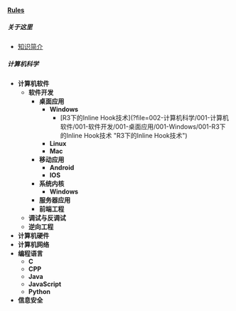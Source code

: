 
#### [Rules](?file=home-Rules)

##### 关于这里
- [知识简介](?file=001-关于这里/001-知识简介 "知识简介")

##### 计算机科学
- **计算机软件**
    - **软件开发**
        - **桌面应用**
            - **Windows**
                - [R3下的Inline Hook技术](?file=002-计算机科学/001-计算机软件/001-软件开发/001-桌面应用/001-Windows/001-R3下的Inline Hook技术 "R3下的Inline Hook技术")
            - **Linux**
            - **Mac**
        - **移动应用**
            - **Android**
            - **IOS**
        - **系统内核**
            - **Windows**
        - **服务器应用**
        - **前端工程**
    - **调试与反调试**
    - **逆向工程**
- **计算机硬件**
- **计算机网络**
- **编程语言**
    - **C**
    - **CPP**
    - **Java**
    - **JavaScript**
    - **Python**
- **信息安全**
